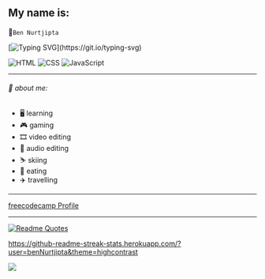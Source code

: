<!-- Your title -->
## My name is:  
💾`Ben Nurtjipta`

[![Typing SVG](https://readme-typing-svg.herokuapp.com?font=Fira+Code&pause=1000&color=1B607E&width=435&lines=web+developer+in+training!)](https://git.io/typing-svg)

 ![HTML](https://img.shields.io/badge/-HTML-E34F26?logo=html15&logo-Color=white&style=for-the-badge)
 ![CSS](https://img.shields.io/badge/-CSS-1572B6?logo=css3&logo-Color=white&style=for-the-badge)
 ![JavaScript](https://img.shields.io/badge/-JavaScript-F7DF1E?logo=javascript3&logo-Color=black&style=for-the-badge)

---

###### :book: about me:
- 🖥️ learning
- 🎮 gaming
- 🎞️ video editing
- 🎹 audio editing
- ⛷️ skiing
- 🌮 eating
- ✈️ travelling

---

[freecodecamp Profile](https://www.freecodecamp.org/benNurtjipta)

---



[![Readme Quotes](https://quotes-github-readme.vercel.app/api?type=horizontal&theme=algolia&border=true&quote=Work,%20work,%20work,%20work,%20work,%20work...&author=Rihanna)](https://github.com/piyushsuthar/github-readme-quotes)
 
https://github-readme-streak-stats.herokuapp.com/?user=benNurtjipta&theme=highcontrast

![](https://komarev.com/ghpvc/?username=benNurtjipta)
